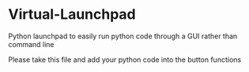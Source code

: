 # Virtual-Launchpad
Python launchpad to easily run python code through a GUI rather than command line

Please take this file and add your python code into the button functions
